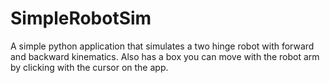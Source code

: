 # SimpleRobotSim
A simple python application that simulates a two hinge robot with forward and backward kinematics. Also has a box you can move with the robot arm by clicking with the cursor on the app.
